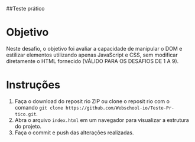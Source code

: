 ##Teste prático

# Objetivo

Neste desafio, o objetivo foi avaliar a capacidade de manipular o DOM e estilizar elementos utilizando apenas JavaScript e CSS, sem modificar diretamente o HTML fornecido (VÁLIDO PARA OS DESAFIOS DE 1 A 9). 

# Instruções

1. Faça o download do reposit rio ZIP ou clone o reposit rio com o comando `git clone https://github.com/Webschool-io/Teste-Pr-tico.git`.
2. Abra o arquivo `index.html` em um navegador para visualizar a estrutura do projeto.
3. Faça o commit e push das alterações realizadas.
